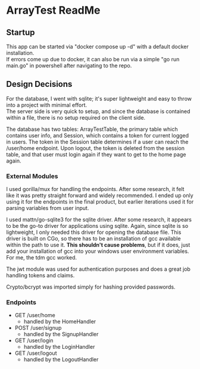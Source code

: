 # ArrayTest ReadMe



## Startup

This app can be started via "docker compose up -d" with a default docker installation.  
If errors come up due to docker, it can also be run via a simple "go run main.go" in powershell after navigating to the repo.  

## Design Decisions

For the database, I went with sqlite; it's super lightweight and easy to throw into a project with minimal effort.  
The server side is very quick to setup, and since the database is contained within a file, there is no setup required on the client side.  

The database has two tables: ArrayTestTable, the primary table which contains user info, and Session, which contains a token for current logged in users.  The token in the Session table determines if a user can reach the /user/home endpoint.  Upon logout, the token is deleted from the session table, and that user must login again if they want to get to the home page again.   

### External Modules

I used gorilla/mux for handling the endpoints.  After some research, it felt like it was pretty straight forward and widely recommended.  I ended up only using it for the endpoints in the final product, but earlier iterations used it for parsing variables from user input.  

I used mattn/go-sqlite3 for the sqlite driver.  After some research, it appears to be the go-to driver for applications using sqlite.  Again, since sqlite is so lightweight, I only needed this driver for opening the database file.  This driver is built on CGo, so there has to be an installation of gcc available within the path to use it.  <b>This shouldn't cause problems</b>, but if it does, just add your installation of gcc into your windows user environment variables.  For me, the tdm gcc worked.  

The jwt module was used for authentication purposes and does a great job handling tokens and claims.  

Crypto/bcrypt was imported simply for hashing provided passwords.  

### Endpoints

- GET /user/home 
  - handled by the HomeHandler
- POST /user/signup
  - handled by the SignupHandler
- GET /user/login
  - handled by the LoginHandler
- GET /user/logout
  - handled by the LogoutHandler